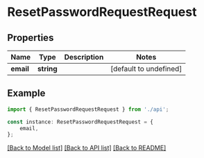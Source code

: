 # ResetPasswordRequestRequest


## Properties

Name | Type | Description | Notes
------------ | ------------- | ------------- | -------------
**email** | **string** |  | [default to undefined]

## Example

```typescript
import { ResetPasswordRequestRequest } from './api';

const instance: ResetPasswordRequestRequest = {
    email,
};
```

[[Back to Model list]](../README.md#documentation-for-models) [[Back to API list]](../README.md#documentation-for-api-endpoints) [[Back to README]](../README.md)
